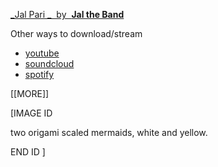 [ _Jal Pari _ &nbsp;by&nbsp; **Jal the Band**](https://raw.githubusercontent.com/muugumuugu/muSe/minifiedmusiccorpora/forMP3player/jal/Jal%20Pari%20_%20Jal%20The%20Band.mp3)

Other ways to download/stream

* [youtube](https://www.youtube.com/watch?v=Kf6MsltI7lQ)
* [soundcloud](https://soundcloud.com/atifaslammusic/jal-pari-3?utm_source=clipboard&utm_medium=text&utm_campaign=social_sharing)
* [spotify](https://open.spotify.com/track/3O3txttHVdh3sNEDt2yANj?si=76faf065509c4250)

[[MORE]]

\[IMAGE ID

two origami scaled mermaids, white and yellow.

END ID
\]